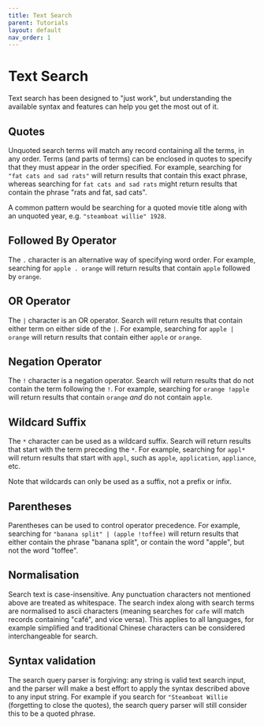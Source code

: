 ```yaml
---
title: Text Search
parent: Tutorials
layout: default
nav_order: 1
---
```


# Text Search

Text search has been designed to "just work", but understanding the available syntax and features can help you get the most out of it.

## Quotes

Unquoted search terms will match any record containing all the terms, in any order. Terms (and parts of terms) can be enclosed in quotes to specify that they must appear in the order specified. For example, searching for `"fat cats and sad rats"` will return results that contain this exact phrase, whereas searching for `fat cats and sad rats` might return results that contain the phrase "rats and fat, sad cats".

A common pattern would be searching for a quoted movie title along with an unquoted year, e.g. `"steamboat willie" 1928`.

## Followed By Operator

The `.` character is an alternative way of specifying word order. For example, searching for `apple . orange` will return results that contain `apple` followed by `orange`.

## OR Operator

The `|` character is an OR operator. Search will return results that contain either term on either side of the `|`. For example, searching for `apple | orange` will return results that contain either `apple` or `orange`.

## Negation Operator

The `!` character is a negation operator. Search will return results that do not contain the term following the `!`. For example, searching for `orange !apple` will return results that contain `orange` _and_ do not contain `apple`.

## Wildcard Suffix

The `*` character can be used as a wildcard suffix. Search will return results that start with the term preceding the `*`. For example, searching for `appl*` will return results that start with `appl`, such as `apple`, `application`, `appliance`, etc.

Note that wildcards can only be used as a suffix, not a prefix or infix.

## Parentheses

Parentheses can be used to control operator precedence. For example, searching for `"banana split" | (apple !toffee)` will return results that either contain the phrase "banana split", or contain the word "apple", but not the word "toffee".

## Normalisation

Search text is case-insensitive. Any punctuation characters not mentioned above are treated as whitespace. The search index along with search terms are normalised to ascii characters (meaning searches for `cafe` will match records containing "café", and vice versa). This applies to all languages, for example simplified and traditional Chinese characters can be considered interchangeable for search.

## Syntax validation

The search query parser is forgiving: any string is valid text search input, and the parser will make a best effort to apply the syntax described above to any input string. For example if you search for `"Steamboat Willie` (forgetting to close the quotes), the search query parser will still consider this to be a quoted phrase.
